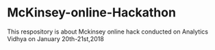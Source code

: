 # McKinsey-online-Hackathon
This respository is about Mckinsey online hack conducted on Analytics Vidhya on January 20th-21st,2018
